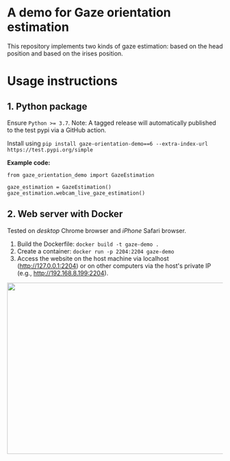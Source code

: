 # A demo for Gaze orientation estimation

This repository implements two kinds of gaze estimation: based on the head position and based on the irises position. 

# Usage instructions
## 1. Python package

Ensure `Python >= 3.7`. Note: A tagged release will automatically published to the test pypi via a GitHub action.

Install using `pip install gaze-orientation-demo==6 --extra-index-url https://test.pypi.org/simple`

**Example code:**

    from gaze_orientation_demo import GazeEstimation

    gaze_estimation = GazeEstimation()
    gaze_estimation.webcam_live_gaze_estimation()

## 2. Web server with Docker

Tested on _desktop_ Chrome browser and _iPhone_ Safari browser.

1. Build the Dockerfile: `docker build -t gaze-demo .`
2. Create a container: `docker run -p 2204:2204 gaze-demo`
3. Access the website on the host machine via localhost (http://127.0.0.1:2204) or on other computers via the host's private IP (e.g., http://192.168.8.199:2204).

<img height="400" src="/Users/paulang/repo/gaze-orientation-demo/figures/website.png" width="620"/>